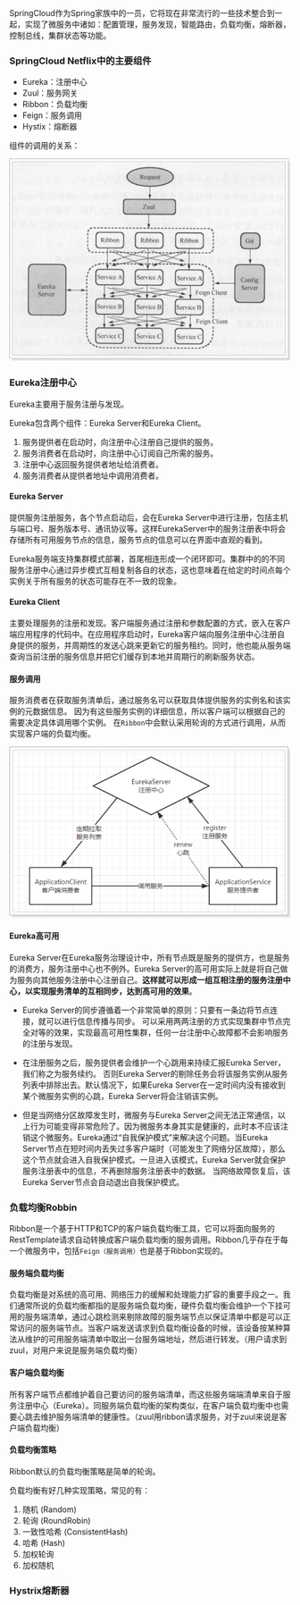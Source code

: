 SpringCloud作为Spring家族中的一员，它将现在非常流行的一些技术整合到一起，实现了微服务中诸如：配置管理，服务发现，智能路由，负载均衡，熔断器，控制总线，集群状态等功能。

### SpringCloud Netflix中的主要组件

- Eureka：注册中心
- Zuul：服务网关
- Ribbon：负载均衡
- Feign：服务调用
- Hystix：熔断器

组件的调用的关系：

![1525575656796](assets/1525575656796.png)

### Eureka注册中心

Eureka主要用于服务注册与发现。

Eureka包含两个组件：Eureka Server和Eureka Client。

1. 服务提供者在启动时，向注册中心注册自己提供的服务。
2. 服务消费者在启动时，向注册中心订阅自己所需的服务。
3. 注册中心返回服务提供者地址给消费者。
4. 服务消费者从提供者地址中调用消费者。

#### Eureka Server

提供服务注册服务，各个节点启动后，会在Eureka Server中进行注册，包括主机与端口号、服务版本号、通讯协议等。这样EurekaServer中的服务注册表中将会存储所有可用服务节点的信息，服务节点的信息可以在界面中直观的看到。

Eureka服务端支持集群模式部署，首尾相连形成一个闭环即可。集群中的的不同服务注册中心通过异步模式互相复制各自的状态，这也意味着在给定的时间点每个实例关于所有服务的状态可能存在不一致的现象。

#### Eureka Client

主要处理服务的注册和发现。客户端服务通过注册和参数配置的方式，嵌入在客户端应用程序的代码中。在应用程序启动时，Eureka客户端向服务注册中心注册自身提供的服务，并周期性的发送心跳来更新它的服务租约。同时，他也能从服务端查询当前注册的服务信息并把它们缓存到本地并周期行的刷新服务状态。

#### 服务调用
服务消费者在获取服务清单后，通过服务名可以获取具体提供服务的实例名和该实例的元数据信息。
因为有这些服务实例的详细信息，所以客户端可以根据自己的需要决定具体调用哪个实例。
在`Ribbon`中会默认采用轮询的方式进行调用，从而实现客户端的负载均衡。

![1525597885059](assets/1525597885059.png)

#### Eureka高可用

Eureka Server在Eureka服务治理设计中，所有节点既是服务的提供方，也是服务的消费方，服务注册中心也不例外。Eureka Server的高可用实际上就是将自己做为服务向其他服务注册中心注册自己。**这样就可以形成一组互相注册的服务注册中心，以实现服务清单的互相同步，达到高可用的效果**。

  - Eureka Server的同步遵循着一个非常简单的原则：只要有一条边将节点连接，就可以进行信息传播与同步。
    可以采用两两注册的方式实现集群中节点完全对等的效果，实现最高可用性集群，任何一台注册中心故障都不会影响服务的注册与发现。
  - 在注册服务之后，服务提供者会维护一个心跳用来持续汇报Eureka Server，我们称之为服务续约。
    否则Eureka Server的剔除任务会将该服务实例从服务列表中排除出去。默认情况下，如果Eureka Server在一定时间内没有接收到某个微服务实例的心跳，Eureka Server将会注销该实例。

- 但是当网络分区故障发生时，微服务与Eureka Server之间无法正常通信，以上行为可能变得非常危险了。因为微服务本身其实是健康的，此时本不应该注销这个微服务。Eureka通过“自我保护模式”来解决这个问题。当Eureka Server节点在短时间内丢失过多客户端时（可能发生了网络分区故障），那么这个节点就会进入自我保护模式。一旦进入该模式，Eureka Server就会保护服务注册表中的信息，不再删除服务注册表中的数据。
  当网络故障恢复后，该Eureka Server节点会自动退出自我保护模式。

### 负载均衡Robbin
Ribbon是一个基于HTTP和TCP的客户端负载均衡工具，它可以将面向服务的RestTemplate请求自动转换成客户端负载均衡的服务调用。Ribbon几乎存在于每一个微服务中，包括`Feign（服务调用）`也是基于Ribbon实现的。

#### 服务端负载均衡

负载均衡是对系统的高可用、网络压力的缓解和处理能力扩容的重要手段之一。我们通常所说的负载均衡都指的是服务端负载均衡，硬件负载均衡会维护一个下挂可用的服务端清单，通过心跳检测来剔除故障的服务端节点以保证清单中都是可以正常访问的服务端节点。当客户端发送请求到负载均衡设备的时候，该设备按某种算法从维护的可用服务端清单中取出一台服务端地址，然后进行转发。（用户请求到zuul，对用户来说是服务端负载均衡）

#### 客户端负载均衡

所有客户端节点都维护着自己要访问的服务端清单，而这些服务端端清单来自于服务注册中心（Eureka）。同服务端负载均衡的架构类似，在客户端负载均衡中也需要心跳去维护服务端清单的健康性。（zuul用ribbon请求服务，对于zuul来说是客户端负载均衡）

#### 负载均衡策略

Ribbon默认的负载均衡策略是简单的轮询。

负载均衡有好几种实现策略，常见的有：

1. 随机 (Random)
2. 轮询 (RoundRobin)
3. 一致性哈希 (ConsistentHash)
4. 哈希 (Hash)
5. 加权轮询
6. 加权随机

### Hystrix熔断器

